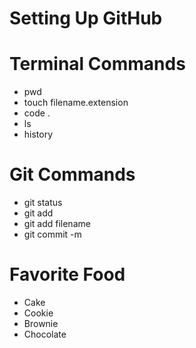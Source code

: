 # Setting Up GitHub

# Terminal Commands
- pwd
- touch filename.extension
- code .
- ls
- history

# Git Commands
- git status
- git add
- git add filename
- git commit -m

# Favorite Food
- Cake
- Cookie
- Brownie
- Chocolate